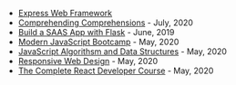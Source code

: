 - [Express Web Framework]
- [Comprehending Comprehensions] - July, 2020
- [Build a SAAS App with Flask] - June, 2019
- [Modern JavaScript Bootcamp] - May, 2020
- [JavaScript Algorithsm and Data Structures] - May, 2020
- [Responsive Web Design] - May, 2020
- [The Complete React Developer Course] - May, 2020

[Express Web Framework]: https://developer.mozilla.org/en-US/docs/Learn/Server-side/Express_Nodejs
[Comprehending Comprehensions]: https://store.lerner.co.il/comprehending-comprehensions
[Build a SAAS App with Flask]: https://buildasaasappwithflask.com/?utm_source=nj&utm_medium=website&utm_campaign=/courses/
[Modern JavaScript Bootcamp]: https://www.udemy.com/course/modern-javascript/
[JavaScript Algorithsm and Data Structures]: https://www.freecodecamp.org/certification/chivalry/javascript-algorithms-and-data-structures
[Responsive Web Design]: https://www.freecodecamp.org/certification/chivalry/responsive-web-design
[The Complete React Developer Course]: https://www.udemy.com/course/react-2nd-edition/
